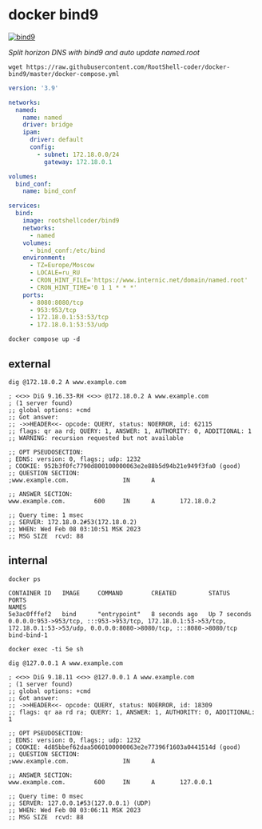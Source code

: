 # docker bind9

[![bind9](https://github.com/RootShell-coder/docker-bind9/actions/workflows/docker_build.yml/badge.svg?branch=master)](https://github.com/RootShell-coder/docker-bind9/actions/workflows/docker_build.yml)


_Split horizon DNS with bind9 and auto update named.root_

`wget https://raw.githubusercontent.com/RootShell-coder/docker-bind9/master/docker-compose.yml`

```yml
version: '3.9'

networks:
  named:
    name: named
    driver: bridge
    ipam:
      driver: default
      config:
        - subnet: 172.18.0.0/24
          gateway: 172.18.0.1

volumes:
  bind_conf:
    name: bind_conf

services:
  bind:
    image: rootshellcoder/bind9
    networks:
      - named
    volumes:
      - bind_conf:/etc/bind
    environment:
      - TZ=Europe/Moscow
      - LOCALE=ru_RU
      - CRON_HINT_FILE='https://www.internic.net/domain/named.root'
      - CRON_HINT_TIME='0 1 1 * * *'
    ports:
      - 8080:8080/tcp
      - 953:953/tcp
      - 172.18.0.1:53:53/tcp
      - 172.18.0.1:53:53/udp
```

`docker compose up -d`

## external


`dig @172.18.0.2 A www.example.com`

```
; <<>> DiG 9.16.33-RH <<>> @172.18.0.2 A www.example.com
; (1 server found)
;; global options: +cmd
;; Got answer:
;; ->>HEADER<<- opcode: QUERY, status: NOERROR, id: 62115
;; flags: qr aa rd; QUERY: 1, ANSWER: 1, AUTHORITY: 0, ADDITIONAL: 1
;; WARNING: recursion requested but not available

;; OPT PSEUDOSECTION:
; EDNS: version: 0, flags:; udp: 1232
; COOKIE: 952b3f0fc7790d800100000063e2e88b5d94b21e949f3fa0 (good)
;; QUESTION SECTION:
;www.example.com.               IN      A

;; ANSWER SECTION:
www.example.com.        600     IN      A       172.18.0.2

;; Query time: 1 msec
;; SERVER: 172.18.0.2#53(172.18.0.2)
;; WHEN: Wed Feb 08 03:10:51 MSK 2023
;; MSG SIZE  rcvd: 88

```

## internal

`docker ps`

```
CONTAINER ID   IMAGE     COMMAND        CREATED         STATUS         PORTS                                                                                                                            NAMES
5e3ac0fffef2   bind      "entrypoint"   8 seconds ago   Up 7 seconds   0.0.0.0:953->953/tcp, :::953->953/tcp, 172.18.0.1:53->53/tcp, 172.18.0.1:53->53/udp, 0.0.0.0:8080->8080/tcp, :::8080->8080/tcp   bind-bind-1
```
`docker exec -ti 5e sh`

`dig @127.0.0.1 A www.example.com`
```
; <<>> DiG 9.18.11 <<>> @127.0.0.1 A www.example.com
; (1 server found)
;; global options: +cmd
;; Got answer:
;; ->>HEADER<<- opcode: QUERY, status: NOERROR, id: 18309
;; flags: qr aa rd ra; QUERY: 1, ANSWER: 1, AUTHORITY: 0, ADDITIONAL: 1

;; OPT PSEUDOSECTION:
; EDNS: version: 0, flags:; udp: 1232
; COOKIE: 4d85bbef62daa5060100000063e2e77396f1603a0441514d (good)
;; QUESTION SECTION:
;www.example.com.               IN      A

;; ANSWER SECTION:
www.example.com.        600     IN      A       127.0.0.1

;; Query time: 0 msec
;; SERVER: 127.0.0.1#53(127.0.0.1) (UDP)
;; WHEN: Wed Feb 08 03:06:11 MSK 2023
;; MSG SIZE  rcvd: 88
```
